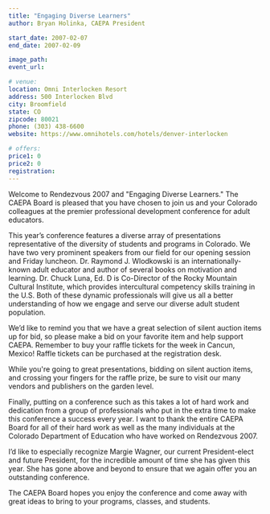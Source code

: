 ```yaml
---
title: "Engaging Diverse Learners"
author: Bryan Holinka, CAEPA President

start_date: 2007-02-07
end_date: 2007-02-09

image_path:
event_url:

# venue:
location: Omni Interlocken Resort
address: 500 Interlocken Blvd
city: Broomfield
state: CO
zipcode: 80021
phone: (303) 438-6600
website: https://www.omnihotels.com/hotels/denver-interlocken

# offers:
price1: 0
price2: 0
registration:
---
```

Welcome to Rendezvous 2007 and "Engaging Diverse Learners." The CAEPA Board is pleased that you have chosen to join us and your Colorado colleagues at the premier professional development conference for adult educators.

This year’s conference features a diverse array of presentations representative of the diversity of students and programs in Colorado. We have two very prominent speakers from our field for our opening session and Friday luncheon. Dr. Raymond J. Wlodkowski is an internationally-known adult educator and author of several books on motivation and learning. Dr. Chuck Luna, Ed. D is Co-Director of the Rocky Mountain Cultural Institute, which provides intercultural competency skills training in the U.S. Both of these dynamic professionals will give us all a better understanding of how we engage and serve our diverse adult student population.

We’d like to remind you that we have a great selection of silent auction items up for bid, so please make a bid on your favorite item and help support CAEPA. Remember to buy your raffle tickets for the week in Cancun, Mexico! Raffle tickets can be purchased at the registration desk.

While you're going to great presentations, bidding on silent auction items, and crossing your fingers for the raffle prize, be sure to visit our many vendors and publishers on the garden level.

Finally, putting on a conference such as this takes a lot of hard work and dedication from a group of professionals who put in the extra time to make this conference a success every year. I want to thank the entire CAEPA Board for all of their hard work as well as the many individuals at the Colorado Department of Education who have worked on Rendezvous 2007.

I’d like to especially recognize Margie Wagner, our current President-elect and future President, for the incredible amount of time she has given this year. She has gone above and beyond to ensure that we again offer you an outstanding conference.

The CAEPA Board hopes you enjoy the conference and come away with great ideas to bring to your programs, classes, and students.